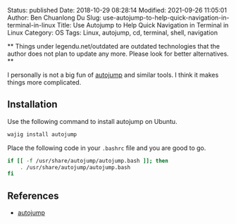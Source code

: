 Status: published
Date: 2018-10-29 08:28:14
Modified: 2021-09-26 11:05:01
Author: Ben Chuanlong Du
Slug: use-autojump-to-help-quick-navigation-in-terminal-in-linux
Title: Use Autojump to Help Quick Navigation in Terminal in Linux
Category: OS
Tags: Linux, autojump, cd, terminal, shell, navigation

**
Things under legendu.net/outdated are outdated technologies 
that the author does not plan to update any more. 
Please look for better alternatives.
**

I personally is not a big fun of 
[autojump](https://github.com/wting/autojump) 
and similar tools.
I think it makes things more complicated.

## Installation

Use the following command to install autojump on Ubuntu.
```bash
wajig install autojump
```
Place the following code in your `.bashrc` file and you are good to go.
```bash
if [[ -f /usr/share/autojump/autojump.bash ]]; then
    . /usr/share/autojump/autojump.bash
fi
```

## References

- [autojump](https://github.com/wting/autojump) 